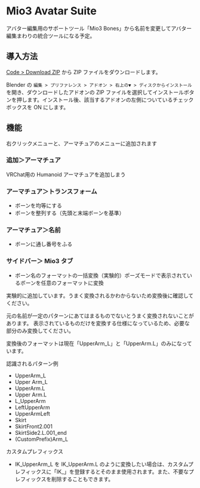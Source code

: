 # Mio3 Avatar Suite

アバター編集用のサポートツール「Mio3 Bones」から名前を変更してアバター編集まわりの統合ツールになる予定。

## 導入方法

[Code > Download ZIP](https://github.com/mio3io/mio3_avatar_suite/archive/master.zip) から ZIP ファイルをダウンロードします。

Blender の `編集 > プリファレンス > アドオン > 右上の▼ > ディスクからインストール` を開き、ダウンロードしたアドオンの ZIP ファイルを選択してインストールボタンを押します。インストール後、該当するアドオンの左側についているチェックボックスを ON にします。


## 機能

右クリックメニューと、アーマチュアのメニューに追加されます

### 追加＞アーマチュア

VRChat用の Humanoid アーマチュアを追加しまう

### アーマチュア＞トランスフォーム

-   ボーンを均等にする
-   ボーンを整列する（先頭と末端ボーンを基準）

### アーマチュア＞名前

-   ボーンに通し番号をふる

### サイドバー＞ Mio3 タブ

-   ボーン名のフォーマットの一括変換（実験的）ポーズモードで表示されているボーンを任意のフォーマットに変換

実験的に追加しています。うまく変換されるかわからないため変換後に確認してください。

元の名前が一定のパターンにあてはまるものでないとうまく変換されないことがあります。
表示されているものだけを変換する仕様になっているため、必要な部分のみ変換してください。

変換後のフォーマットは現在「UpperArm_L」と「UpperArm.L」のみになっています。

認識されるパターン例

-   UpperArm_L
-   Upper Arm_L
-   UpperArm.L
-   Upper Arm.L
-   L_UpperArm
-   LeftUpperArm
-   UpperArmLeft
-   Skirt
-   SkirtFront2.001
-   SkirtSide2.L.001_end
-   (CustomPrefix)Arm_L

カスタムプレフィックス

-   IK_UpperArm_L を IK_UpperArm.L のように変換したい場合は、カスタムプレフィックスに「IK_」を登録するとそのまま使用されます。また、不要なプレフィックスを削除することもできます。

<!--
おそらく期待どおりに変換されないパターン

-   IK_Arm_L のような大文字が続くパターンは I と K は分離され I_K_Arm_L のように扱われるため、カスタムプレフィックスとして登録してください（IK_を登録するとそのまま使用されます）
-->